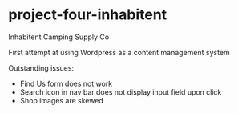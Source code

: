 # project-four-inhabitent
Inhabitent Camping Supply Co

First attempt at using Wordpress as a content management system

Outstanding issues:
- Find Us form does not work
- Search icon in nav bar does not display input field upon click
- Shop images are skewed
